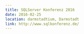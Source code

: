 ```yaml
---
title: SQLServer Konferenz 2016
date: 2016-02-25
location: darmstadtium, Darmstadt
link: http://www.sqlkonferenz.de/
---
```

